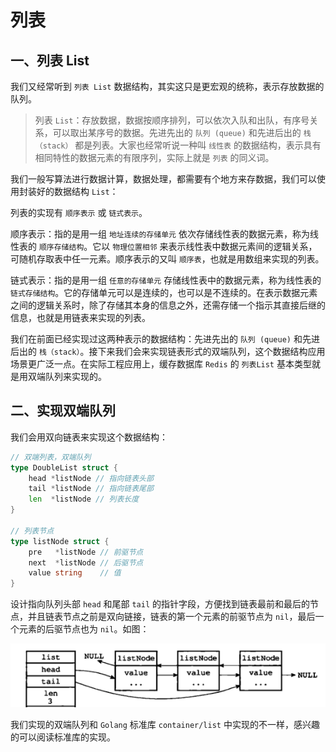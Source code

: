 # 列表

## 一、列表 List

我们又经常听到 `列表 List` 数据结构，其实这只是更宏观的统称，表示存放数据的队列。

>列表 `List`：存放数据，数据按顺序排列，可以依次入队和出队，有序号关系，可以取出某序号的数据。先进先出的 `队列 (queue)` 和先进后出的 `栈（stack）` 都是列表。大家也经常听说一种叫 `线性表` 的数据结构，表示具有相同特性的数据元素的有限序列，实际上就是 `列表` 的同义词。

我们一般写算法进行数据计算，数据处理，都需要有个地方来存数据，我们可以使用封装好的数据结构 `List`：

列表的实现有 `顺序表示` 或 `链式表示`。

顺序表示：指的是用一组 `地址连续的存储单元` 依次存储线性表的数据元素，称为线性表的 `顺序存储结构`。它以 `物理位置相邻` 来表示线性表中数据元素间的逻辑关系，可随机存取表中任一元素。顺序表示的又叫 `顺序表`，也就是用数组来实现的列表。

链式表示：指的是用一组 `任意的存储单元` 存储线性表中的数据元素，称为线性表的 `链式存储结构`。它的存储单元可以是连续的，也可以是不连续的。在表示数据元素之间的逻辑关系时，除了存储其本身的信息之外，还需存储一个指示其直接后继的信息，也就是用链表来实现的列表。

我们在前面已经实现过这两种表示的数据结构：先进先出的 `队列 (queue)` 和先进后出的 `栈（stack）`。接下来我们会来实现链表形式的双端队列，这个数据结构应用场景更广泛一点。在实际工程应用上，缓存数据库 `Redis` 的 `列表List` 基本类型就是用双端队列来实现的。

## 二、实现双端队列

我们会用双向链表来实现这个数据结构：

```go
// 双端列表，双端队列
type DoubleList struct {
	head *listNode // 指向链表头部
	tail *listNode // 指向链表尾部
	len  *listNode // 列表长度
}

// 列表节点
type listNode struct {
	pre   *listNode // 前驱节点
	next  *listNode // 后驱节点
	value string    // 值
}
```

设计指向队列头部 `head` 和尾部 `tail` 的指针字段，方便找到链表最前和最后的节点，并且链表节点之前是双向链接，链表的第一个元素的前驱节点为 `nil`，最后一个元素的后驱节点也为 `nil`。如图：

![](../picture/double_list.png
)

我们实现的双端队列和 `Golang` 标准库 `container/list` 中实现的不一样，感兴趣的可以阅读标准库的实现。


